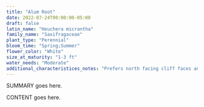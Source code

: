 ```yaml
---
title: "Alum Root"
date: 2022-07-24T00:00:00-05:00
draft: false
latin_name: "Heuchera micrantha"
family_name: "Saxifragaceae"
plant_type: "Perennial"
bloom_time: "Spring;Summer"
flower_color: "White"
size_at_maturity: "1-3 ft"
water_needs: "Moderate"
additional_characteristices_notes: "Prefers north facing cliff faces and cracks in the rock."
---
```


SUMMARY goes here.

<!--more-->

CONTENT goes here.